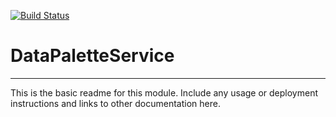 [![Build Status](https://travis-ci.org/msneddon/DataPaletteService.svg?branch=master)](https://travis-ci.org/msneddon/DataPaletteService)

# DataPaletteService
---

This is the basic readme for this module. Include any usage or deployment instructions and links to other documentation here.

